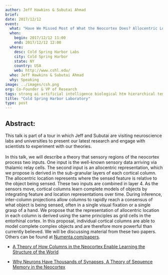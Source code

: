 ```yaml
---
author: Jeff Hawkins & Subutai Ahmad
brief:
date: 2017/12/12
event:
  what: "Have We Missed Most of What the Neocortex Does? Allocentric Location as the Basis of Perception"
  when:
    begin: 2017/12/12 11:00
    end: 2017/12/12 12:00
  where:
    desc: Cold Spring Harbor Labs
    city: Cold Spring Harbor
    state: NY
    country: USA
    web: http://www.cshl.edu/
  who: Jeff Hawkins & Subutai Ahmad
  why: Speaking
image: ../images/csh.png
org: Co-Founder & VP of Research
tags: strong ai artificial intelligence biological htm hierarchical temporal memory computing brain neuroscience
title: "Cold Spring Harbor Laboratory"
type: post
---
```


## Abstract:

This talk is part of a tour in which Jeff and Subutai are visiting neuroscience labs and universities to present our latest research and engage with scientists to experiment with our theories. </br></br>
In this talk, we will describe a theory that sensory regions of the neocortex process two inputs. One input is the well-known sensory data arriving via thalamic relay cells. The second input is an allocentric representation, which we propose is derived in the sub-granular layers of each cortical column. The allocentric location represents where the sensed feature is relative to the object being sensed. These two inputs are combined in layer 4. As the sensors move, cortical columns learn complete models of objects by integrating feature and location representations over time. During inference, inter-column projections allow columns to rapidly reach a consensus of what object is being sensed, often in a single visual fixation or a single grasp of a hand. We propose that the representation of allocentric location in each column is derived using the same principles as grid cells in the entorhinal cortex. In this proposal, individual cortical columns are able to model complete complex objects and are therefore more powerful than currently believed.
We will be discussing material from these two papers. Others can be found at [Numenta.com/papers](https://www.numenta.com/papers).

* [A Theory of How Columns in the Neocortex Enable Learning the Structure of the World](https://doi.org/10.3389/fncir.2017.00081)

* [Why Neurons Have Thousands of Synapses, A Theory of Sequence Memory in the Neocortex](https://doi.org/10.3389/fncir.2016.00023)
